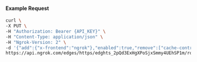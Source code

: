 <!-- Code generated for API Clients. DO NOT EDIT. -->

#### Example Request

```bash
curl \
-X PUT \
-H "Authorization: Bearer {API_KEY}" \
-H "Content-Type: application/json" \
-H "Ngrok-Version: 2" \
-d '{"add":{"x-frontend":"ngrok"},"enabled":true,"remove":["cache-control"]}' \
https://api.ngrok.com/edges/https/edghts_2pQd3ExHgXPoSjxSmmy4UEhSP1m/routes/edghtsrt_2pQd3ACEFWt8Ov8umhOc6HHcfLt/request_headers
```
